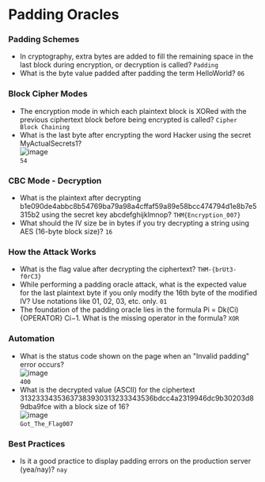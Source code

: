 # Padding Oracles

### Padding Schemes
- In cryptography, extra bytes are added to fill the remaining space in the last block during encryption, or decryption is called? `Padding`
- What is the byte value padded after padding the term HelloWorld? `06`

### Block Cipher Modes
- The encryption mode in which each plaintext block is XORed with the previous ciphertext block before being encrypted is called? `Cipher Block Chaining`
- What is the last byte after encrypting the word Hacker using the secret MyActualSecrets1?<br />
![image](https://github.com/user-attachments/assets/f9f57667-8007-49b1-bcb5-9769c40d0fb7)<br />
`54`

### CBC Mode - Decryption
- What is the plaintext after decrypting b1e090de4abbc8b54769ba79a98a4cffaf59a89e58bcc474794d1e8b7e5315b2 using the secret key abcdefghijklmnop? `THM{Encryption_007}`
- What should the IV size be in bytes if you try decrypting a string using AES (16-byte block size)? `16`

### How the Attack Works
- What is the flag value after decrypting the ciphertext? `THM-{brUt3-f0rC3}`
- While performing a padding oracle attack, what is the expected value for the last plaintext byte if you only modify the 16th byte of the modified IV? Use notations like 01, 02, 03, etc. only. `01`
- The foundation of the padding oracle lies in the formula Pi ​= Dk(Ci) {OPERATOR} Ci−1. What is the missing operator in the formula? `XOR`
 
### Automation
- What is the status code shown on the page when an "Invalid padding" error occurs?<br />
![image](https://github.com/user-attachments/assets/9c93b52b-3684-449d-a974-571debbb8997)<br />
`400`
- What is the decrypted value (ASCII) for the ciphertext 31323334353637383930313233343536bdcc4a2319946dc9b30203d89dba9fce with a block size of 16?<br />
![image](https://github.com/user-attachments/assets/e3ec2c58-7ce3-49eb-b539-e780cec44251)<br />
`Got_The_Flag007`

### Best Practices
- Is it a good practice to display padding errors on the production server (yea/nay)? `nay`
